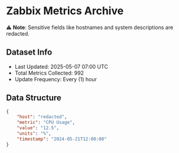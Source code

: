 # Zabbix Metrics Archive

⚠️ **Note**: Sensitive fields like hostnames and system descriptions are redacted.

## Dataset Info
- Last Updated: 2025-05-07 07:00 UTC
- Total Metrics Collected: 992
- Update Frequency: Every (1) hour

## Data Structure
```json
{
    "host": "redacted",
    "metric": "CPU Usage",
    "value": "12.5",
    "units": "%",
    "timestamp": "2024-05-21T12:00:00"
}
```
